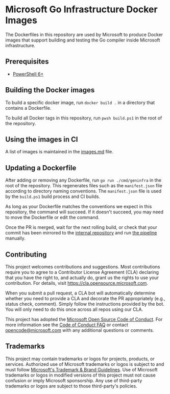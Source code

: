 # Microsoft Go Infrastructure Docker Images

The Dockerfiles in this repository are used by Microsoft to produce Docker images that support building and testing the Go compiler inside Microsoft infrastructure.

## Prerequisites

* [PowerShell 6+](https://docs.microsoft.com/en-us/powershell/scripting/install/installing-powershell)

## Building the Docker images

To build a specific docker image, run `docker build .` in a directory that contains a Dockerfile.

To build all Docker tags in this repository, run `pwsh build.ps1` in the root of the repository.

## Using the images in CI

A list of images is maintained in the [images.md](./images.md) file.

## Updating a Dockerfile

After adding or removing any Dockerfile, run `go run ./cmd/geninfra` in the root of the repository.
This regenerates files such as the `manifest.json` file according to directory naming conventions.
The `manifest.json` file is used by the `build.ps1` build process and CI builds.

As long as your Dockerfile matches the conventions we expect in this repository, the command will succeed.
If it doesn't succeed, you may need to move the Dockerfile or edit the command.

Once the PR is merged, wait for the next rolling build, or check that your commit has been mirrored to the [internal repository](https://dev.azure.com/dnceng/internal/_git/microsoft-go-infra-images) and run [the pipeline](https://dev.azure.com/dnceng/internal/_build?definitionId=1170) manually.

## Contributing

This project welcomes contributions and suggestions.  Most contributions require you to agree to a
Contributor License Agreement (CLA) declaring that you have the right to, and actually do, grant us
the rights to use your contribution. For details, visit https://cla.opensource.microsoft.com.

When you submit a pull request, a CLA bot will automatically determine whether you need to provide
a CLA and decorate the PR appropriately (e.g., status check, comment). Simply follow the instructions
provided by the bot. You will only need to do this once across all repos using our CLA.

This project has adopted the [Microsoft Open Source Code of Conduct](https://opensource.microsoft.com/codeofconduct/).
For more information see the [Code of Conduct FAQ](https://opensource.microsoft.com/codeofconduct/faq/) or
contact [opencode@microsoft.com](mailto:opencode@microsoft.com) with any additional questions or comments.

## Trademarks

This project may contain trademarks or logos for projects, products, or services. Authorized use of Microsoft 
trademarks or logos is subject to and must follow 
[Microsoft's Trademark & Brand Guidelines](https://www.microsoft.com/en-us/legal/intellectualproperty/trademarks/usage/general).
Use of Microsoft trademarks or logos in modified versions of this project must not cause confusion or imply Microsoft sponsorship.
Any use of third-party trademarks or logos are subject to those third-party's policies.

